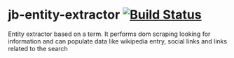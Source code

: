 # jb-entity-extractor [![Build Status](https://travis-ci.org/josedab/jb-entity-extractor.svg)](https://travis-ci.org/josedab/jb-entity-extractor)
Entity extractor based on a term. It performs dom scraping looking for information and can populate data like wikipedia entry, social links and links related to the search

